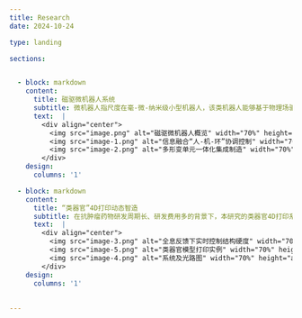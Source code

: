 ```yaml
---
title: Research
date: 2024-10-24

type: landing

sections:


  - block: markdown
    content:
      title: 磁驱微机器人系统
      subtitle: 微机器人指尺度在毫-微-纳米级小型机器人，该类机器人能够基于物理场驱动在封闭人体环境执行任务，有望成为颠覆性新兴医疗器械。针对现有微机器人运动效率低、感知能力弱、运动控制难的问题，本研究提出自主形变仿生微机器人本体创成技术，首创环境感知多形变单元一体化集成微机器人；提出微机器人跨域多模态运动控制方法，大幅提升封闭非结构环境下微机器人适应性与作业能力。
      text:  |  
        <div align="center">
          <img src="image.png" alt="磁驱微机器人概览" width="70%" height="auto">
          <img src="image-1.png" alt="信息融合“人-机-环”协调控制" width="70%" height="auto">
          <img src="image-2.png" alt="多形变单元一体化集成制造" width="70%" height="auto">
        </div>
    design:
      columns: '1'

  - block: markdown
    content:
      title: “类器官”4D打印动态智造
      subtitle: 在抗肿瘤药物研发周期长、研发费用多的背景下，本研究的类器官4D打印系统采用了基于全息成像实时反馈的重建算法，通过将数字全息显微技术与DMD 光固化微加工系统相结合，实现了对类器官硬度第4维的精准控制（精度±1kPa）。类器官的使用可以极大缩短试验周期并降低成本。该项研究的4D打印系统为抗肿瘤药物的研发、个性化药物的设计和制造以及生物4D打印技术的快速操作创造了捷径。 
      text:  |  
        <div align="center">
          <img src="image-3.png" alt="全息反馈下实时控制结构硬度" width="70%" height="auto">
          <img src="image-5.png" alt="类器官模型打印实例" width="70%" height="auto">
          <img src="image-4.png" alt="系统及光路图" width="70%" height="auto">
        </div>
    design:
      columns: '1'
      
      
---
```

